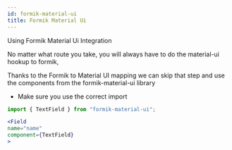 ```yaml
---
id: formik-material-ui
title: Formik Material Ui
---
```


Using Formik Material Ui Integration

No matter what route you take, you will always have to do the material-ui hookup to formik,

Thanks to the Formik to Material UI mapping we can skip that step and use the components from the formik-material-ui library

- Make sure you use the correct import

```jsx
import { TextField } from "formik-material-ui";
```

```jsx
<Field
name="name"
component={TextField}
>
```
